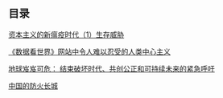 ## 目录

[资本主义的新瘟疫时代（1）生存威胁](https://github.com/Astartanikku/blog/issues/4)

[《数据看世界》网站中令人难以忍受的人类中心主义](https://github.com/Astartanikku/blog/issues/3)

[地球岌岌可危： 结束破坏时代、共创公正和可持续未来的紧急呼吁](https://github.com/Astartanikku/blog/issues/2)

[中国的防火长城](https://github.com/Astartanikku/blog/issues/1)

